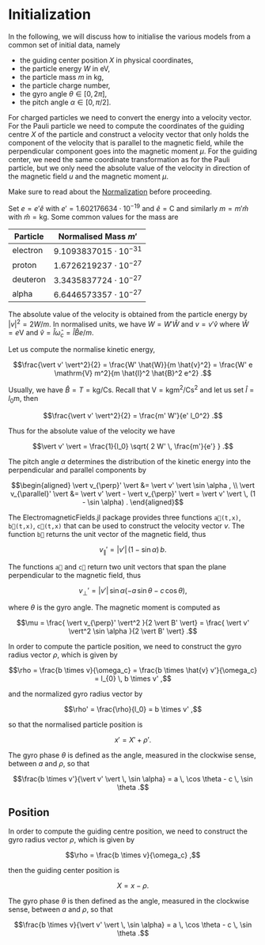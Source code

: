 # Initialization

In the following, we will discuss how to initialise the various models from a common set of initial data, namely
- the guiding center position $X$ in physical coordinates,
- the particle energy $W$ in eV,
- the particle mass $m$ in kg,
- the particle charge number,
- the gyro angle $\theta \in [0, 2\pi]$,
- the pitch angle $\alpha \in [0, \pi / 2]$.

For charged particles we need to convert the energy into a velocity vector.
For the Pauli particle we need to compute the coordinates of the guiding centre $X$ of the particle and construct a velocity vector that only holds the component of the velocity that is parallel to the magnetic field, while the perpendicular component goes into the magnetic moment $\mu$.
For the guiding center, we need the same coordinate transformation as for the Pauli particle, but we only need the absolute value of the velocity in direction of the magnetic field $u$ and the magnetic moment $\mu$.

Make sure to read about the [Normalization](@ref) before proceeding.


Set $e = e' \hat{e}$ with $e' = 1.602 176 634 \cdot 10^{-19}$ and $\hat{e} = \mathrm{C}$ and similarly $m = m' \hat{m}$ with $\hat{m} = \mathrm{kg}$. Some common values for the mass are

| Particle   | Normalised Mass $m'$          |
| ---------- | ----------------------------- |
| electron   | $9.1093837015 \cdot 10^{-31}$ |
| proton     | $1.6726219237 \cdot 10^{-27}$ |
| deuteron   | $3.3435837724 \cdot 10^{-27}$ |
| alpha      | $6.6446573357 \cdot 10^{-27}$ |

The absolute value of the velocity is obtained from the particle energy by $\vert v \vert^2 = 2 W / m$.
In normalised units, we have $W = W' \hat{W}$ and $v = v' \hat{v}$ where $\hat{W} = e \mathrm{V}$ and $\hat{v} = \hat{l} \hat{\omega}_c = \hat{l} \hat{B} e / m$.

Let us compute the normalise kinetic energy,
```math
\frac{\vert v' \vert^2}{2}
= \frac{W' \hat{W}}{m \hat{v}^2}
= \frac{W' e \mathrm{V} m^2}{m \hat{l}^2 \hat{B}^2 e^2} .
```

Usually, we have $\hat{B} = T = \mathrm{kg} / \mathrm{C} \mathrm{s}$. Recall that $\mathrm{V} = \mathrm{kg} \mathrm{m}^2 / \mathrm{C} \mathrm{s}^2$ and let us set $\hat{l} = l_0 \mathrm{m}$, then
```math
\frac{\vert v' \vert^2}{2}
= \frac{m' W'}{e' l_0^2} .
```

Thus for the absolute value of the velocity we have
```math
\vert v' \vert
= \frac{1}{l_0} \sqrt{ 2 W' \, \frac{m'}{e'} } .
```

The pitch angle $\alpha$ determines the distribution of the kinetic energy into the perpendicular and parallel components by
```math
\begin{aligned}
\vert v_{\perp}' \vert &= \vert v' \vert \sin \alpha , \\
\vert v_{\parallel}' \vert &= \vert v' \vert - \vert v_{\perp}' \vert = \vert v' \vert \, (1 - \sin \alpha) .
\end{aligned}
```

The ElectromagneticFields.jl package provides three functions `a⃗(t,x)`, `b⃗(t,x)`, `c⃗(t,x)` that can be used to construct the velocity vector $v$.
The function `b⃗` returns the unit vector of the magnetic field, thus
```math
v_{\parallel}' = \vert v' \vert \, (1 - \sin \alpha) \, b .
```
The functions `a⃗` and `c⃗` return two unit vectors that span the plane perpendicular to the magnetic field, thus
```math
v_{\perp}' = \vert v' \vert \, \sin \alpha ( - a \, \sin \theta - c \, \cos \theta ) ,
```
where $\theta$ is the gyro angle.
The magnetic moment is computed as
```math
\mu = \frac{ \vert v_{\perp}' \vert^2 }{2 \vert B' \vert} = \frac{ \vert v' \vert^2 \sin \alpha }{2 \vert B' \vert} .
```

In order to compute the particle position, we need to construct the gyro radius vector $\rho$, which is given by
```math
\rho = \frac{b \times v}{\omega_c} = \frac{b \times \hat{v} v'}{\omega_c}  = l_{0} \, b \times v' ,
```
and the normalized gyro radius vector by
```math
\rho' = \frac{\rho}{l_0} = b \times v' ,
```
so that the normalised particle position is
```math
x' = X' + \rho' .
```
The gyro phase $\theta$ is defined as the angle, measured in the clockwise sense, between $a$ and $\rho$, so that
```math
\frac{b \times v'}{\vert v' \vert \, \sin \alpha} = a \, \cos \theta - c \, \sin \theta .
```



## Position

In order to compute the guiding centre position, we need to construct the gyro radius vector $\rho$, which is given by
```math
\rho = \frac{b \times v}{\omega_c} ,
```
then the guiding center position is
```math
X = x - \rho .
```
The gyro phase $\theta$ is then defined as the angle, measured in the clockwise sense, between $a$ and $\rho$, so that
```math
\frac{b \times v}{\vert v' \vert \, \sin \alpha} = a \, \cos \theta - c \, \sin \theta .
```
